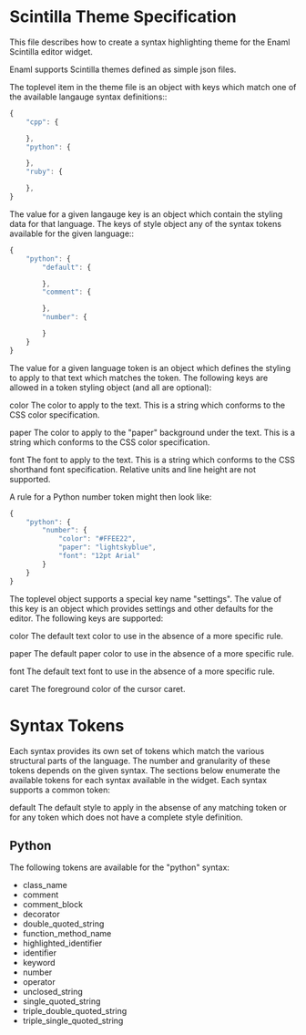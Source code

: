 Scintilla Theme Specification
=============================
This file describes how to create a syntax highlighting theme for the
Enaml Scintilla editor widget.

Enaml supports Scintilla themes defined as simple json files.

The toplevel item in the theme file is an object with keys which match
one of the available langauge syntax definitions::

```javascript
{
    "cpp": {

    },
    "python": {

    },
    "ruby": {

    },
}
```

The value for a given langauge key is an object which contain the styling
data for that language. The keys of style object any of the syntax tokens
available for the given language::

```javascript
{
    "python": {
        "default": {

        },
        "comment": {

        },
        "number": {

        }
    }
}
```

The value for a given language token is an object which defines the styling
to apply to that text which matches the token. The following keys are
allowed in a token styling object (and all are optional):

color
    The color to apply to the text. This is a string which conforms to
    the CSS color specification.

paper
    The color to apply to the "paper" background under the text. This is
    a string which conforms to the CSS color specification.

font
    The font to apply to the text. This is a string which conforms to
    the CSS shorthand font specification. Relative units and line height
    are not supported.

A rule for a Python number token might then look like:

```javascript
{
    "python": {
        "number": {
            "color": "#FFEE22",
            "paper": "lightskyblue",
            "font": "12pt Arial"
        }
    }
}
```

The toplevel object supports a special key name "settings". The value of
this key is an object which provides settings and other defaults for the
editor. The following keys are supported:

color
    The default text color to use in the absence of a more specific rule.

paper
    The default paper color to use in the absence of a more specific rule.

font
    The default text font to use in the absence of a more specific rule.

caret
    The foreground color of the cursor caret.


Syntax Tokens
=============
Each syntax provides its own set of tokens which match the various structural
parts of the language. The number and granularity of these tokens depends on
the given syntax. The sections below enumerate the available tokens for each
syntax available in the widget. Each syntax supports a common token:

default
    The default style to apply in the absense of any matching token or
    for any token which does not have a complete style definition.

Python
------
The following tokens are available for the "python" syntax:

- class_name
- comment
- comment_block
- decorator
- double_quoted_string
- function_method_name
- highlighted_identifier
- identifier
- keyword
- number
- operator
- unclosed_string
- single_quoted_string
- triple_double_quoted_string
- triple_single_quoted_string
